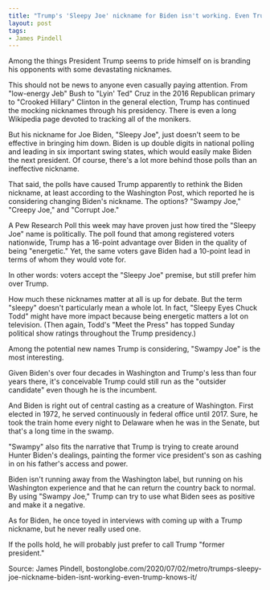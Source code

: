 ```yaml
---
title: "Trump's 'Sleepy Joe' nickname for Biden isn't working. Even Trump knows it"
layout: post
tags:
- James Pindell
---
```


Among the things President Trump seems to pride himself on is branding his opponents with some devastating nicknames.

This should not be news to anyone even casually paying attention. From "low-energy Jeb" Bush to "Lyin' Ted" Cruz in the 2016 Republican primary to "Crooked Hillary" Clinton in the general election, Trump has continued the mocking nicknames through his presidency. There is even a long Wikipedia page devoted to tracking all of the monikers.

But his nickname for Joe Biden, "Sleepy Joe", just doesn't seem to be effective in bringing him down. Biden is up double digits in national polling and leading in six important swing states, which would easily make Biden the next president. Of course, there's a lot more behind those polls than an ineffective nickname.

That said, the polls have caused Trump apparently to rethink the Biden nickname, at least according to the Washington Post, which reported he is considering changing Biden's nickname. The options? "Swampy Joe," "Creepy Joe," and "Corrupt Joe."

A Pew Research Poll this week may have proven just how tired the "Sleepy Joe" name is politically. The poll found that among registered voters nationwide, Trump has a 16-point advantage over Biden in the quality of being "energetic." Yet, the same voters gave Biden had a 10-point lead in terms of whom they would vote for.

In other words: voters accept the "Sleepy Joe" premise, but still prefer him over Trump.

How much these nicknames matter at all is up for debate. But the term "sleepy" doesn't particularly mean a whole lot. In fact, "Sleepy Eyes Chuck Todd" might have more impact because being energetic matters a lot on television. (Then again, Todd's "Meet the Press" has topped Sunday political show ratings throughout the Trump presidency.)

Among the potential new names Trump is considering, "Swampy Joe" is the most interesting.

Given Biden's over four decades in Washington and Trump's less than four years there, it's conceivable Trump could still run as the "outsider candidate" even though he is the incumbent.

And Biden is right out of central casting as a creature of Washington. First elected in 1972, he served continuously in federal office until 2017. Sure, he took the train home every night to Delaware when he was in the Senate, but that's a long time in the swamp.

"Swampy" also fits the narrative that Trump is trying to create around Hunter Biden's dealings, painting the former vice president's son as cashing in on his father's access and power.

Biden isn't running away from the Washington label, but running on his Washington experience and that he can return the country back to normal. By using "Swampy Joe," Trump can try to use what Biden sees as positive and make it a negative.

As for Biden, he once toyed in interviews with coming up with a Trump nickname, but he never really used one.

If the polls hold, he will probably just prefer to call Trump "former president."

Source: James Pindell, bostonglobe.com/2020/07/02/metro/trumps-sleepy-joe-nickname-biden-isnt-working-even-trump-knows-it/
